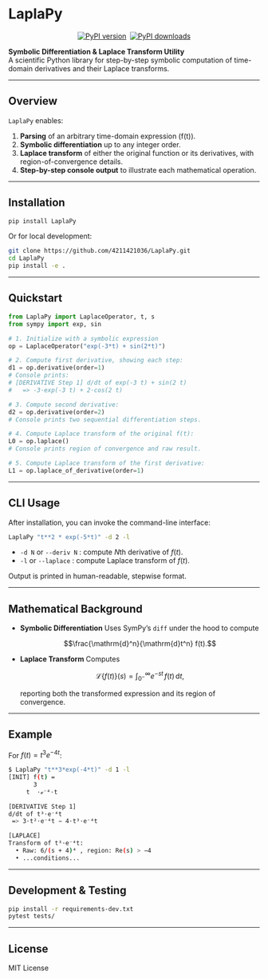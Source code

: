 # LaplaPy

<p align="center" style="display: flex; justify-content: center; align-items: center; flex-wrap: wrap; gap: 0.5em;">
  <a href="https://pypi.org/project/LaplaPy/">
    <img src="https://img.shields.io/pypi/v/LaplaPy.svg" alt="PyPI version"/>
  </a>
  <a href="https://pypi.org/project/LaplaPy/">
    <img src="https://img.shields.io/pypi/dm/LaplaPy.svg" alt="PyPI downloads"/>
  </a>
</p>

**Symbolic Differentiation & Laplace Transform Utility**  
A scientific Python library for step-by-step symbolic computation of time-domain derivatives and their Laplace transforms.

---

## Overview

`LaplaPy` enables:

1. **Parsing** of an arbitrary time-domain expression \(f(t)\).  
2. **Symbolic differentiation** up to any integer order.  
3. **Laplace transform** of either the original function or its derivatives, with region-of-convergence details.  
4. **Step-by-step console output** to illustrate each mathematical operation.

---

## Installation

```bash
pip install LaplaPy
````

Or for local development:

```bash
git clone https://github.com/4211421036/LaplaPy.git
cd LaplaPy
pip install -e .
```

---

## Quickstart

```python
from LaplaPy import LaplaceOperator, t, s
from sympy import exp, sin

# 1. Initialize with a symbolic expression
op = LaplaceOperator("exp(-3*t) + sin(2*t)")

# 2. Compute first derivative, showing each step:
d1 = op.derivative(order=1)
# Console prints:
# [DERIVATIVE Step 1] d/dt of exp(-3 t) + sin(2 t)
#   => -3·exp(-3 t) + 2·cos(2 t)

# 3. Compute second derivative:
d2 = op.derivative(order=2)
# Console prints two sequential differentiation steps.

# 4. Compute Laplace transform of the original f(t):
L0 = op.laplace()
# Console prints region of convergence and raw result.

# 5. Compute Laplace transform of the first derivative:
L1 = op.laplace_of_derivative(order=1)
```

---

## CLI Usage

After installation, you can invoke the command-line interface:

```bash
LaplaPy "t**2 * exp(-5*t)" -d 2 -l
```

* `-d N` or `--deriv N` : compute $N$th derivative of $f(t)$.
* `-l` or `--laplace` : compute Laplace transform of $f(t)$.

Output is printed in human-readable, stepwise format.

---

## Mathematical Background

* **Symbolic Differentiation**
  Uses SymPy’s `diff` under the hood to compute

  $$\frac{\mathrm{d}^n}{\mathrm{d}t^n} f(t).$$

* **Laplace Transform**
  Computes

  $$\mathcal{L}\{f(t)\}(s) = \int_{0^-}^{\infty} e^{-s t}\,f(t)\,\mathrm{d}t,$$

  reporting both the transformed expression and its region of convergence.

---

## Example

For $f(t) = t^3 e^{-4t}$:

```bash
$ LaplaPy "t**3*exp(-4*t)" -d 1 -l
[INIT] f(t) =
       3
     t  ⋅ℯ⁻⁴⋅t

[DERIVATIVE Step 1]
d/dt of t³⋅e⁻⁴t
 => 3⋅t²⋅e⁻⁴t − 4⋅t³⋅e⁻⁴t

[LAPLACE]
Transform of t³⋅e⁻⁴t:
  • Raw: 6/(s + 4)⁴ , region: Re(s) > −4
  • ...conditions...
```

---

## Development & Testing

```bash
pip install -r requirements-dev.txt
pytest tests/
```

---

## License

MIT License
